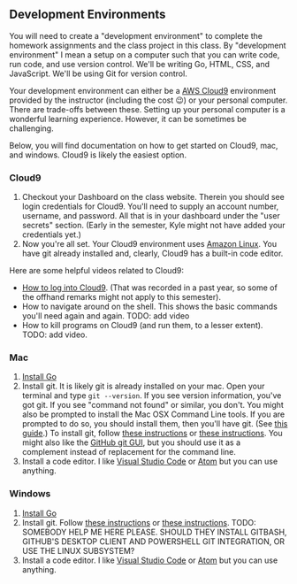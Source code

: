 ## Development Environments

You will need to create a "development environment" to complete the homework
assignments and the class project in this class. By "development environment" I
mean a setup on a computer such that you can write code, run code, and use
version control. We'll be writing Go, HTML, CSS, and JavaScript. We'll be using
Git for version control.

Your development environment can either be
a 
[AWS Cloud9](https://aws.amazon.com/Cloud9/) environment
provided by the instructor (including the cost 😉)
or
your
personal computer.
There are trade-offs between these. Setting up your
personal computer is a wonderful learning experience. However, it can be 
sometimes be challenging. 

Below, you will find documentation on how to get
started on Cloud9, mac, and windows. Cloud9 is likely
the easiest option. 

### Cloud9

1. Checkout your Dashboard on the class website. Therein
   you should see login credentials for Cloud9. You'll need to supply an
   account number, username, and password. All that is in your dashboard
   under the "user secrets" section. (Early in the semester, Kyle might
   not have added your credentials yet.)
3. Now you're all set. Your Cloud9 environment uses
   [Amazon Linux](https://aws.amazon.com/amazon-linux-ami/). You have
   git already installed and, clearly, Cloud9 has a built-in code editor.

Here are some helpful videos related to Cloud9:

* [How to log into Cloud9](https://s3.amazonaws.com/files.656.mba/Cloud9-intro.mp4).
  (That was recorded in a past year, so some of the offhand remarks might 
  not apply to this semester).
* How to navigate around on the shell. This shows the basic commands you'll need
  again and again. TODO: add video
* How to kill programs on Cloud9 (and run them, to a lesser extent). TODO: add video.

### Mac

1. [Install Go](https://golang.org/doc/install)
2. Install git. It is likely git is already installed on your
   mac. Open your terminal and type `git --version`.  If you
   see version information, you've got git. If you see 
   "command not found" or similar, you don't.
   You might also be prompted to install the Mac OSX Command
   Line tools. If you are prompted to do so, you should install
   them, then you'll have git. (See [this guide](https://hackernoon.com/install-git-on-mac-a884f0c9d32c).)
   To install git,
   follow [these instructions](https://www.atlassian.com/git/tutorials/install-git)
   or [these instructions](https://git-scm.com/book/en/v2/Getting-Started-Installing-Git).
   You might also like the [GitHub git GUI](https://desktop.github.com/),
   but you should use it as a complement instead of replacement
   for the command line.
3. Install a code editor. I like
   [Visual Studio Code](https://code.visualstudio.com/) or
   [Atom](https://atom.io/) but you can use anything.

### Windows

1. [Install Go](https://golang.org/doc/install)
2. Install git. Follow
   [these instructions](https://www.atlassian.com/git/tutorials/install-git)
   or [these instructions](https://git-scm.com/book/en/v2/Getting-Started-Installing-Git).
   TODO: SOMEBODY HELP ME HERE PLEASE. SHOULD THEY INSTALL 
   GITBASH, GITHUB'S DESKTOP CLIENT AND POWERSHELL GIT INTEGRATION,
   OR USE THE LINUX SUBSYSTEM?
3. Install a code editor. I like
   [Visual Studio Code](https://code.visualstudio.com/) or
   [Atom](https://atom.io/) but you can use anything.
